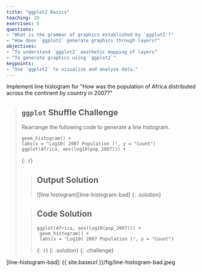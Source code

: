 ```yaml
---
title: "ggplot2 Basics"
teaching: 10
exercises: 5
questions:
- "What is the grammar of graphics established by `ggplot2`?"
- "How does `ggplot2` generate graphics through layers?"
objectives:
- "To understand `ggplot2` aesthetic mapping of layers"
- "To generate graphics using `ggplot2`"
keypoints:
- "Use `ggplot2` to visualize and analyze data." 
---
```


Implement line histogram for "How was the population of Africa distributed
across the continent by country in 2007?"

> ## `ggplot` Shuffle Challenge
>
> Rearrange the following code to generate a line histogram.
>
> ~~~
> geom_histogram() +
> labs(x = "Log10( 2007 Population )", y = "Count") 
> ggplot(Africa, aes(log10(pop_2007))) +
> ~~~
> {: .r}
>
> > ## Output Solution
> >
> > ![line histogram][line-histogram-bad]
> {: .solution}
>
> > ## Code Solution
> >
> > ~~~
> > ggplot(Africa, aes(log10(pop_2007))) +
> >  geom_histogram() +
> >  labs(x = "Log10( 2007 Population )", y = "Count")
> > ~~~
> > {: .r}
> {: .solution}
{: .challenge}

[line-histogram-bad]: {{ site.baseurl }}/fig/line-histogram-bad.jpeg
